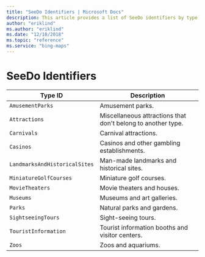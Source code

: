 ```yaml
---
title: "SeeDo Identifiers | Microsoft Docs"
description: This article provides a list of SeeDo identifiers by type ID and description.
author: "eriklind"
ms.author: "eriklind"
ms.date: "12/10/2018"
ms.topic: "reference"
ms.service: "bing-maps"
---
```


# SeeDo Identifiers

Type ID  | Description  
---------|---------
`AmusementParks` | Amusement parks.
`Attractions` | Miscellaneous attractions that don't belong to another type.
`Carnivals` | Carnival attractions.
`Casinos` | Casinos and other gambling establishments.
`LandmarksAndHistoricalSites` | Man-made landmarks and historical sites.
`MiniatureGolfCourses` | Miniature golf courses.
`MovieTheaters` | Movie theaters and houses.
`Museums` | Museums and art galleries.
`Parks` | Natural parks and gardens.
`SightseeingTours` | Sight-seeing tours.
`TouristInformation` | Tourist information booths and visitor centers.
`Zoos` | Zoos and aquariums.


